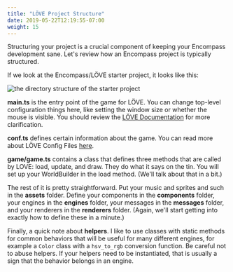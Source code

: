 ```yaml
---
title: "LÖVE Project Structure"
date: 2019-05-22T12:19:55-07:00
weight: 15
---
```


Structuring your project is a crucial component of keeping your Encompass development sane. Let's review how an Encompass project is typically structured.

If we look at the Encompass/LÖVE starter project, it looks like this:

![the directory structure of the starter project](/images/structure.png)

**main.ts** is the entry point of the game for LÖVE. You can change top-level configuration things here, like setting the window size or whether the mouse is visible. You should review the [LÖVE Documentation](https://love2d.org/wiki/Main_Page) for more clarification.

**conf.ts** defines certain information about the game. You can read more about LÖVE Config Files [here](https://love2d.org/wiki/Config_Files).

**game/game.ts** contains a class that defines three methods that are called by LOVE: load, update, and draw. They do what it says on the tin. You will set up your WorldBuilder in the load method. (We'll talk about that in a bit.)

The rest of it is pretty straightforward. Put your music and sprites and such in the **assets** folder. Define your components in the **components** folder, your engines in the **engines** folder, your messages in the **messages** folder, and your renderers in the **renderers** folder. (Again, we'll start getting into exactly how to define these in a minute.)

Finally, a quick note about **helpers**. I like to use classes with static methods for common behaviors that will be useful for many different engines, for example a `Color` class with a `hsv_to_rgb` conversion function. Be careful not to abuse helpers. If your helpers need to be instantiated, that is usually a sign that the behavior belongs in an engine.
